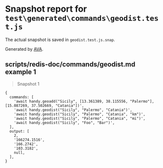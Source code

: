 # Snapshot report for `test\generated\commands\geodist.test.js`

The actual snapshot is saved in `geodist.test.js.snap`.

Generated by [AVA](https://ava.li).

## scripts/redis-doc/commands/geodist.md example 1

> Snapshot 1

    {
      commands: [
        'await handy.geoadd("Sicily", [13.361389, 38.115556, "Palermo"], [15.087269, 37.502669, "Catania"])',
        'await handy.geodist("Sicily", "Palermo", "Catania")',
        'await handy.geodist("Sicily", "Palermo", "Catania", "km")',
        'await handy.geodist("Sicily", "Palermo", "Catania", "mi")',
        'await handy.geodist("Sicily", "Foo", "Bar")',
      ],
      output: [
        2,
        '166274.1516',
        '166.2742',
        '103.3182',
        null,
      ],
    }
